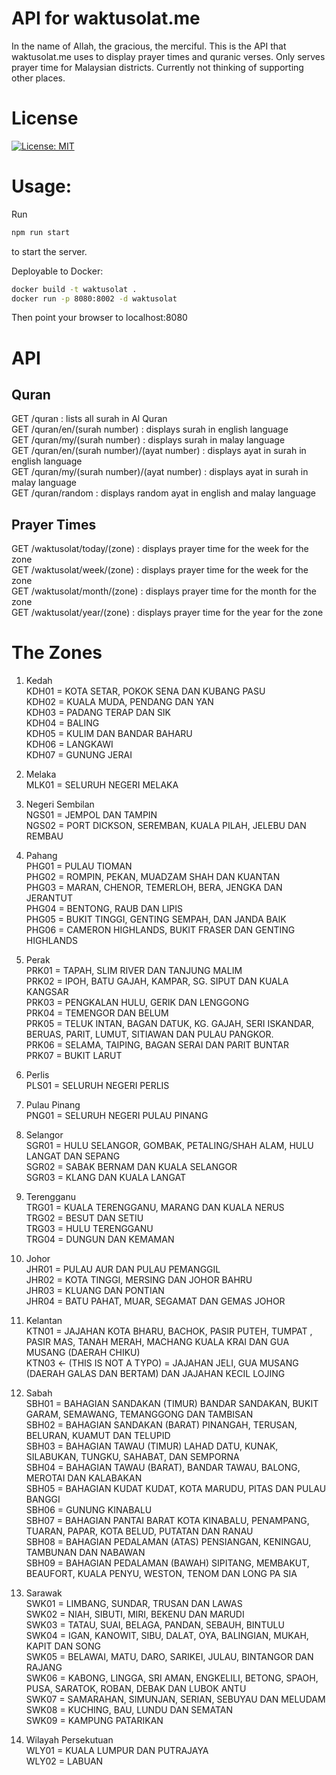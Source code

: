 # API for waktusolat.me

In the name of Allah, the gracious, the merciful.
This is the API that waktusolat.me uses to display prayer times and quranic verses. Only serves prayer time for Malaysian districts. Currently not thinking of supporting other places.

# License

[![License: MIT](https://img.shields.io/badge/License-MIT-yellow.svg)](https://opensource.org/licenses/MIT)

# Usage:

Run

```bash
npm run start
```

to start the server.

Deployable to Docker:

```bash
docker build -t waktusolat .
docker run -p 8080:8002 -d waktusolat
```

Then point your browser to localhost:8080

# API

## Quran

GET /quran : lists all surah in Al Quran\
GET /quran/en/(surah number) : displays surah in english language\
GET /quran/my/(surah number) : displays surah in malay language\
GET /quran/en/(surah number)/(ayat number) : displays ayat in surah in english language\
GET /quran/my/(surah number)/(ayat number) : displays ayat in surah in malay language\
GET /quran/random : displays random ayat in english and malay language

## Prayer Times

GET /waktusolat/today/(zone) : displays prayer time for the week for the zone\
GET /waktusolat/week/(zone) : displays prayer time for the week for the zone\
GET /waktusolat/month/(zone) : displays prayer time for the month for the zone\
GET /waktusolat/year/(zone) : displays prayer time for the year for the zone

# The Zones

1. Kedah\
   KDH01 = KOTA SETAR, POKOK SENA DAN KUBANG PASU\
   KDH02 = KUALA MUDA, PENDANG DAN YAN\
   KDH03 = PADANG TERAP DAN SIK\
   KDH04 = BALING\
   KDH05 = KULIM DAN BANDAR BAHARU\
   KDH06 = LANGKAWI\
   KDH07 = GUNUNG JERAI

2. Melaka\
   MLK01 = SELURUH NEGERI MELAKA

3. Negeri Sembilan\
   NGS01 = JEMPOL DAN TAMPIN\
   NGS02 = PORT DICKSON, SEREMBAN, KUALA PILAH, JELEBU DAN REMBAU

4. Pahang\
   PHG01 = PULAU TIOMAN\
   PHG02 = ROMPIN, PEKAN, MUADZAM SHAH DAN KUANTAN\
   PHG03 = MARAN, CHENOR, TEMERLOH, BERA, JENGKA DAN JERANTUT\
   PHG04 = BENTONG, RAUB DAN LIPIS\
   PHG05 = BUKIT TINGGI, GENTING SEMPAH, DAN JANDA BAIK\
   PHG06 = CAMERON HIGHLANDS, BUKIT FRASER DAN GENTING HIGHLANDS

5. Perak\
   PRK01 = TAPAH, SLIM RIVER DAN TANJUNG MALIM\
   PRK02 = IPOH, BATU GAJAH, KAMPAR, SG. SIPUT DAN KUALA KANGSAR\
   PRK03 = PENGKALAN HULU, GERIK DAN LENGGONG\
   PRK04 = TEMENGOR DAN BELUM\
   PRK05 = TELUK INTAN, BAGAN DATUK, KG. GAJAH, SERI ISKANDAR, BERUAS, PARIT, LUMUT, SITIAWAN DAN PULAU PANGKOR.\
   PRK06 = SELAMA, TAIPING, BAGAN SERAI DAN PARIT BUNTAR\
   PRK07 = BUKIT LARUT

6. Perlis\
   PLS01 = SELURUH NEGERI PERLIS

7. Pulau Pinang\
   PNG01 = SELURUH NEGERI PULAU PINANG

8. Selangor\
   SGR01 = HULU SELANGOR, GOMBAK, PETALING/SHAH ALAM, HULU LANGAT DAN SEPANG\
   SGR02 = SABAK BERNAM DAN KUALA SELANGOR\
   SGR03 = KLANG DAN KUALA LANGAT

9. Terengganu\
   TRG01 = KUALA TERENGGANU, MARANG DAN KUALA NERUS\
   TRG02 = BESUT DAN SETIU\
   TRG03 = HULU TERENGGANU\
   TRG04 = DUNGUN DAN KEMAMAN

10. Johor\
    JHR01 = PULAU AUR DAN PULAU PEMANGGIL\
    JHR02 = KOTA TINGGI, MERSING DAN JOHOR BAHRU\
    JHR03 = KLUANG DAN PONTIAN\
    JHR04 = BATU PAHAT, MUAR, SEGAMAT DAN GEMAS JOHOR

11. Kelantan\
    KTN01 = JAJAHAN KOTA BHARU, BACHOK, PASIR PUTEH, TUMPAT , PASIR MAS, TANAH MERAH, MACHANG KUALA KRAI DAN GUA MUSANG (DAERAH CHIKU)\
    KTN03 <- (THIS IS NOT A TYPO) = JAJAHAN JELI, GUA MUSANG (DAERAH GALAS DAN BERTAM) DAN JAJAHAN KECIL LOJING

12. Sabah\
    SBH01 = BAHAGIAN SANDAKAN (TIMUR) BANDAR SANDAKAN, BUKIT GARAM, SEMAWANG, TEMANGGONG DAN TAMBISAN\
    SBH02 = BAHAGIAN SANDAKAN (BARAT) PINANGAH, TERUSAN, BELURAN, KUAMUT DAN TELUPID\
    SBH03 = BAHAGIAN TAWAU (TIMUR) LAHAD DATU, KUNAK, SILABUKAN, TUNGKU, SAHABAT, DAN SEMPORNA\
    SBH04 = BAHAGIAN TAWAU (BARAT), BANDAR TAWAU, BALONG, MEROTAI DAN KALABAKAN\
    SBH05 = BAHAGIAN KUDAT KUDAT, KOTA MARUDU, PITAS DAN PULAU BANGGI\
    SBH06 = GUNUNG KINABALU\
    SBH07 = BAHAGIAN PANTAI BARAT KOTA KINABALU, PENAMPANG, TUARAN, PAPAR, KOTA BELUD, PUTATAN DAN RANAU\
    SBH08 = BAHAGIAN PEDALAMAN (ATAS) PENSIANGAN, KENINGAU, TAMBUNAN DAN NABAWAN\
    SBH09 = BAHAGIAN PEDALAMAN (BAWAH) SIPITANG, MEMBAKUT, BEAUFORT, KUALA PENYU, WESTON, TENOM DAN LONG PA SIA

13. Sarawak\
    SWK01 = LIMBANG, SUNDAR, TRUSAN DAN LAWAS\
    SWK02 = NIAH, SIBUTI, MIRI, BEKENU DAN MARUDI\
    SWK03 = TATAU, SUAI, BELAGA, PANDAN, SEBAUH, BINTULU\
    SWK04 = IGAN, KANOWIT, SIBU, DALAT, OYA, BALINGIAN, MUKAH, KAPIT DAN SONG\
    SWK05 = BELAWAI, MATU, DARO, SARIKEI, JULAU, BINTANGOR DAN RAJANG\
    SWK06 = KABONG, LINGGA, SRI AMAN, ENGKELILI, BETONG, SPAOH, PUSA, SARATOK, ROBAN, DEBAK DAN LUBOK ANTU\
    SWK07 = SAMARAHAN, SIMUNJAN, SERIAN, SEBUYAU DAN MELUDAM\
    SWK08 = KUCHING, BAU, LUNDU DAN SEMATAN\
    SWK09 = KAMPUNG PATARIKAN

14. Wilayah Persekutuan\
    WLY01 = KUALA LUMPUR DAN PUTRAJAYA\
    WLY02 = LABUAN
